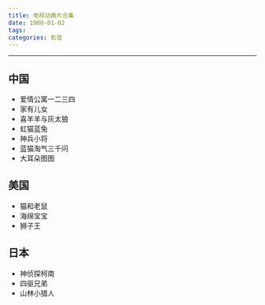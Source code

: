 ```yaml
---
title: 电视动画片合集
date: 1900-01-02
tags:
categories: 影音
---
```

------

<!-- more -->



## 中国

* 爱情公寓一二三四
* 家有儿女
* 喜羊羊与灰太狼
* 虹猫蓝兔
* 神兵小将
* 蓝猫淘气三千问
* 大耳朵图图

## 美国

* 猫和老鼠
* 海绵宝宝
* 狮子王

## 日本

* 神侦探柯南
* 四驱兄弟
* 山林小猎人
